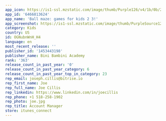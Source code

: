 ```yaml
---
app_icon: https://is1-ssl.mzstatic.com/image/thumb/Purple126/v4/1b/0b/29/1b0b294d-c52e-a0ab-4dab-da6be7d76b91/AppIcon-1x_U007emarketing-0-7-0-85-220-0.png/1024x1024bb.png
app_id: '6466813624'
app_name: 'Ball maze: games for kids 2 3!'
app_screenshot: https://is1-ssl.mzstatic.com/image/thumb/PurpleSource126/v4/b8/da/a7/b8daa764-1ea9-395b-69a3-0a5750365e22/9fae9a64-c8fd-4a16-bbeb-654b721ba646_data_U002f20a37817-2216-4301-a2c8-de9fabe5b862_U002fen-US_U002fscreenshots_U002f2778x1284_U002f2778x1284_en_bbf_s001_01.png/2778x1284bb.png
category: Kids
country: US
id: OGNubnWnH_H4
language: en
most_recent_release: ''
publisher_id: '1453443198'
publisher_name: Bini Bambini Academy
rank: '363'
release_count_in_past_year: '0'
release_count_in_past_year_category: 6
release_count_in_past_year_top_in_category: 23
rep_email: joseph.cillis@bitrise.io
rep_first_name: Joe
rep_full_name: Joe Cillis
rep_linkedin: https://www.linkedin.com/in/joecillis
rep_phone: +1 518-258-1902
rep_photo: joe.jpg
rep_title: Account Manager
store: itunes_connect
---
```

